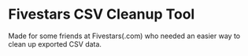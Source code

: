 # Fivestars CSV Cleanup Tool

Made for some friends at Fivestars(.com) who needed an easier way to clean up
exported CSV data.

